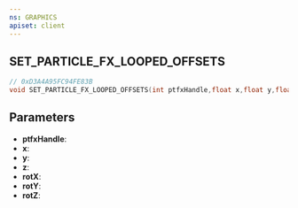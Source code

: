 ```yaml
---
ns: GRAPHICS
apiset: client
---
```

## SET_PARTICLE_FX_LOOPED_OFFSETS

```c
// 0xD3A4A95FC94FE83B
void SET_PARTICLE_FX_LOOPED_OFFSETS(int ptfxHandle,float x,float y,float z,float rotX,float rotY,float rotZ);
```


## Parameters
* **ptfxHandle**:
* **x**:
* **y**:
* **z**:
* **rotX**:
* **rotY**:
* **rotZ**:



